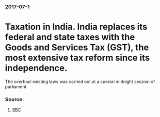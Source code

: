 ### [2017-07-1](/news/2017/07/1/index.md)

# Taxation in India. India replaces its federal and state taxes with the Goods and Services Tax (GST), the most extensive tax reform since its independence. 

The overhaul existing laws was carried out at a special midnight session of parliament.


### Source:

1. [BBC](http://www.bbc.com/news/world-asia-india-40453774)

